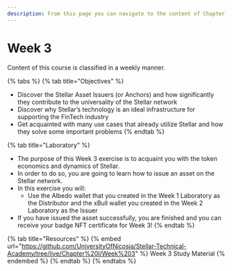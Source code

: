 ```yaml
---
description: From this page you can navigate to the content of Chapter 1
---
```


# Week 3

Content of this course is classified in a weekly manner.

{% tabs %}
{% tab title="Objectives" %}
* Discover the Stellar Asset Issuers (or Anchors) and how significantly they contribute to the universality of the Stellar network&#x20;
* Discover why Stellar’s technology is an ideal infrastructure for supporting the FinTech industry&#x20;
* Get acquainted with many use cases that already utilize Stellar and how they solve some important problems
{% endtab %}

{% tab title="Laboratory" %}
* The purpose of this Week 3 exercise is to acquaint you with the token economics and dynamics of Stellar.&#x20;
* In order to do so, you are going to learn how to issue an asset on the Stellar network.&#x20;
* In this exercise you will:&#x20;
  * Use the Albedo wallet that you created in the Week 1 Laboratory as the Distributor and the xBull wallet you created in the Week 2 Laboratory as the Issuer&#x20;
* If you have issued the asset successfully, you are finished and you can receive your badge NFT certificate for Week 3!
{% endtab %}

{% tab title="Resources" %}
{% embed url="https://github.com/UniversityOfNicosia/Stellar-Technical-Academy/tree/live/Chapter%20I/Week%203" %}
Week 3 Study Material
{% endembed %}
{% endtab %}
{% endtabs %}

